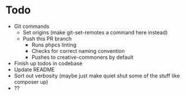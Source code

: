 # Todo

- Git commands
  - Set origins (make git-set-remotes a command here instead)
  - Push this PR branch
    - Runs phpcs linting
    - Checks for correct naming convention
    - Pushes to creative-commoners by default
- Finish up todos in codebase
- Update README
- Sort out verbosity (maybe just make quiet shut some of the stuff like composer up)
- ??
